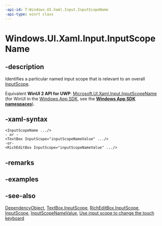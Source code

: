```yaml
---
-api-id: T:Windows.UI.Xaml.Input.InputScopeName
-api-type: winrt class
---
```


<!-- Class syntax.
public class InputScopeName : Windows.UI.Xaml.DependencyObject, Windows.UI.Xaml.Input.IInputScopeName
-->

# Windows.UI.Xaml.Input.InputScopeName

## -description

Identifies a particular named input scope that is relevant to an overall [InputScope](inputscope.md).

Equivalent **WinUI 2 API for UWP**: [Microsoft.UI.Xaml.Input.InputScopeName](/windows/winui/api/microsoft.ui.xaml.input.inputscopename) (for WinUI in the [Windows App SDK](/windows/apps/windows-app-sdk/), see the **[Windows App SDK namespaces](/windows/windows-app-sdk/api/winrt/)**).

## -xaml-syntax

```xaml
<InputScopeName .../>
- or -
<TextBox InputScope="inputScopeNameValue" .../>
-or-
<RichEditBox InputScope="inputScopeNameValue" .../>
```

## -remarks

## -examples

## -see-also

[DependencyObject](../windows.ui.xaml/dependencyobject.md), [TextBox.InputScope](../windows.ui.xaml.controls/textbox_inputscope.md), [RichEditBox.InputScope](../windows.ui.xaml.controls/richeditbox_inputscope.md), [InputScope](inputscope.md), [InputScopeNameValue](inputscopenamevalue.md), [Use input scope to change the touch keyboard](/windows/uwp/design/input/use-input-scope-to-change-the-touch-keyboard)
